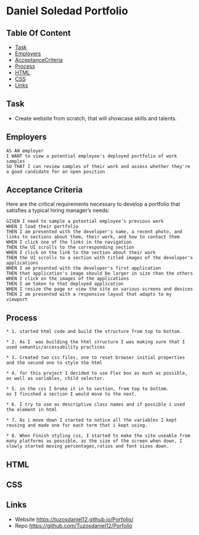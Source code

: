
# Daniel Soledad Portfolio 
## Table Of Content

* [Task](#Task)
* [Employers](#Employers)
* [AcceptanceCriteria](#AcceptanceCriteria)
* [Process](#Process)
* [HTML](#HTML)
* [CSS](#CSS)
* [Links](#Links)

 

## Task

* Create website from scratch, that will showcase skills and talents. 


## Employers 

```
AS AN employer
I WANT to view a potential employee's deployed portfolio of work samples
SO THAT I can review samples of their work and assess whether they're a good candidate for an open position
```


## Acceptance Criteria

Here are the critical requirements necessary to develop a portfolio that satisfies a typical hiring manager’s needs:

```
GIVEN I need to sample a potential employee's previous work
WHEN I load their portfolio
THEN I am presented with the developer's name, a recent photo, and links to sections about them, their work, and how to contact them
WHEN I click one of the links in the navigation
THEN the UI scrolls to the corresponding section
WHEN I click on the link to the section about their work
THEN the UI scrolls to a section with titled images of the developer's applications
WHEN I am presented with the developer's first application
THEN that application's image should be larger in size than the others
WHEN I click on the images of the applications
THEN I am taken to that deployed application
WHEN I resize the page or view the site on various screens and devices
THEN I am presented with a responsive layout that adapts to my viewport
```

## Process
```
* 1. started html code and build the structure from top to bottom.

* 2. As I  was building the html structure I was making sure that I used semantic/accessability practices

* 3. Created two css files, one to reset browser initial properties and the second one to style the html

* 4. for this project I decided to use Flex box as much as possible, as well as variables, child selector.

* 5. in the css I broke it in to section, from top to bottom.
as I finished a section I would move to the next.

* 6. I try to use as descriptive class names and if possible i used the element in html

* 7. As i move down I started to notice all the variables I kept reusing and made one for each term that i kept using.

* 8. When Finish styling css, I started to make the site useable from many platforms as possible, as the size of the screen when down, I slowly started moving percentages,ratios and font sizes down.
```
## HTML

## CSS

## Links
* Website
https://tuzosdaniel12.github.io/Porfolio/
* Repo
https://github.com/Tuzosdaniel12/Porfolio